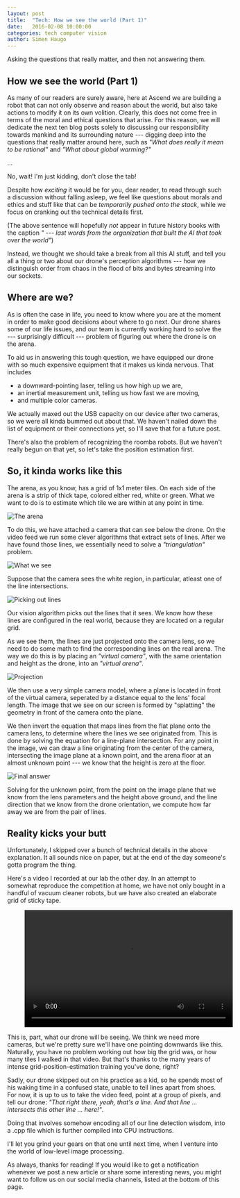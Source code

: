 ```yaml
---
layout: post
title:  "Tech: How we see the world (Part 1)"
date:   2016-02-08 10:00:00
categories: tech computer vision
author: Simen Haugo
---
```

Asking the questions that really matter, and then not answering them.

How we see the world (Part 1)
-----------------------------
As many of our readers are surely aware, here at Ascend we are building a robot that can not only observe and reason about the world, but also take actions to modify it on its own volition. Clearly, this does not come free in terms of the moral and ethical questions that arise. For this reason, we will dedicate the next ten blog posts solely to discussing our responsibility towards mankind and its surrounding nature --- digging deep into the questions that really matter around here, such as *"What does really it mean to be rational"* and *"What about global warming?"*

...

No, wait! I'm just kidding, don't close the tab!

Despite how *exciting* it would be for you, dear reader, to read through such a discussion without falling asleep, we feel like questions about morals and ethics and stuff like that can be *temporarily pushed onto the stack*, while we focus on cranking out the technical details first.

(The above sentence will hopefully *not* appear in future history books with the caption *" --- last words from the organization that built the AI that took over the world"*)

Instead, we thought we should take a break from all this AI stuff, and tell you all a thing or two about our drone's perception algorithms --- how we
distinguish order from chaos in the flood of bits and bytes streaming into
our sockets.

Where are we?
-------------
As is often the case in life, you need to know where you are at the moment in order to make good decisions about where to go next. Our drone shares some of our life issues, and our team is currently working hard to solve the --- surprisingly difficult --- problem of figuring out where the drone is on the arena.

To aid us in answering this tough question, we have equipped our drone with so much expensive equipment that it makes us kinda nervous. That includes

* a downward-pointing laser, telling us how high up we are,
* an inertial measurement unit, telling us how fast we are moving,
* and multiple color cameras.

We actually maxed out the USB capacity on our device after two cameras, so we were all kinda bummed out about that. We haven't nailed down the list of equipment or their connections yet, so I'll save that for a future post.

There's also the problem of recognizing the roomba robots. But we haven't really begun on that yet, so let's take the position estimation first.

So, it kinda works like this
----------------------------
The arena, as you know, has a grid of 1x1 meter tiles. On each side of the arena is a strip of thick tape, colored either red, white or green. What we want to do is to estimate which tile we are within at any point in time.

![The arena](/public/assets/tech-how-we-see-1/world-frame.png)

To do this, we have attached a camera that can see below the drone. On the video feed we run some clever algorithms that extract sets of lines. After we have found those lines, we essentially need to solve a *"triangulation"* problem.

![What we see](/public/assets/tech-how-we-see-1/tileframe.png)

Suppose that the camera sees the white region, in particular, atleast one of the line intersections.

![Picking out lines](/public/assets/tech-how-we-see-1/tileframe-2.png)

Our vision algorithm picks out the lines that it sees. We know how these lines are configured in the real world, because they are located on a regular grid.

As we see them, the lines are just projected onto the camera lens, so we need to do some math to find the corresponding lines on the real arena. The way we do this is by placing an *"virtual camera"*, with the same orientation and height as the drone, into an *"virtual arena"*.

![Projection](/public/assets/tech-how-we-see-1/projection.png)

We then use a very simple camera model, where a plane is located in front of the virtual camera, seperated by a distance equal to the lens' focal length. The image that we see on our screen is formed by "splatting" the geometry in front of the camera onto the plane.

We then invert the equation that maps lines from the flat plane onto the camera lens, to determine where the lines we see originated from. This is done by solving the equation for a line-plane intersection. For any point in the image, we can draw a line originating from the center of the camera, intersecting the image plane at a known point, and the arena floor at an almost unknown point --- we know that the height is zero at the floor.

![Final answer](/public/assets/tech-how-we-see-1/tileframe-4.png)

Solving for the unknown point, from the point on the image plane that we know from the lens parameters and the height above ground, and the line direction that we know from the drone orientation, we compute how far away we are from the pair of lines.

Reality kicks your butt
-----------------------
Unfortunately, I skipped over a bunch of technical details in the above explanation. It all sounds nice on paper, but at the end of the day someone's gotta program the thing.

Here's a video I recorded at our lab the other day. In an attempt to somewhat reproduce the competition at home, we have not only bought in a handful of vacuum cleaner robots, but we have also created an elaborate grid of sticky tape.

<figure>
  <video src="/public/assets/tech-how-we-see-1/scaled.mp4" width="480" height="270" controls></video>
</figure>

This is, part, what our drone will be seeing. We think we need more cameras, but we're pretty sure we'll have one pointing downwards like this. Naturally, you have no problem working out how big the grid was, or how many tiles I walked in that video. But that's thanks to the many years of intense grid-position-estimation training you've done, right?

Sadly, our drone skipped out on his practice as a kid, so he spends most of his waking time in a confused state, unable to tell lines apart from shoes.  For now, it is up to us to take the video feed, point at a group of pixels, and tell our drone: *"That right there, yeah, that's a line. And that line ... intersects this other line ... here!"*.

Doing that involves somehow encoding all of our line detection wisdom, into a .cpp file which is further compiled into CPU instructions.

I'll let you grind your gears on that one until next time, when I venture into the world of low-level image processing.

As always, thanks for reading! If you would like to get a notification whenever we post a new article or share some interesting news, you might want to follow us on our social media channels, listed at the bottom of this page.
